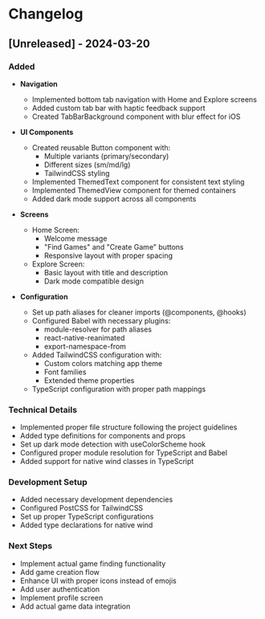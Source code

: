 # Changelog

## [Unreleased] - 2024-03-20

### Added
- **Navigation**
  - Implemented bottom tab navigation with Home and Explore screens
  - Added custom tab bar with haptic feedback support
  - Created TabBarBackground component with blur effect for iOS

- **UI Components**
  - Created reusable Button component with:
    - Multiple variants (primary/secondary)
    - Different sizes (sm/md/lg)
    - TailwindCSS styling
  - Implemented ThemedText component for consistent text styling
  - Implemented ThemedView component for themed containers
  - Added dark mode support across all components

- **Screens**
  - Home Screen:
    - Welcome message
    - "Find Games" and "Create Game" buttons
    - Responsive layout with proper spacing
  - Explore Screen:
    - Basic layout with title and description
    - Dark mode compatible design

- **Configuration**
  - Set up path aliases for cleaner imports (@components, @hooks)
  - Configured Babel with necessary plugins:
    - module-resolver for path aliases
    - react-native-reanimated
    - export-namespace-from
  - Added TailwindCSS configuration with:
    - Custom colors matching app theme
    - Font families
    - Extended theme properties
  - TypeScript configuration with proper path mappings

### Technical Details
- Implemented proper file structure following the project guidelines
- Added type definitions for components and props
- Set up dark mode detection with useColorScheme hook
- Configured proper module resolution for TypeScript and Babel
- Added support for native wind classes in TypeScript

### Development Setup
- Added necessary development dependencies
- Configured PostCSS for TailwindCSS
- Set up proper TypeScript configurations
- Added type declarations for native wind

### Next Steps
- Implement actual game finding functionality
- Add game creation flow
- Enhance UI with proper icons instead of emojis
- Add user authentication
- Implement profile screen
- Add actual game data integration 